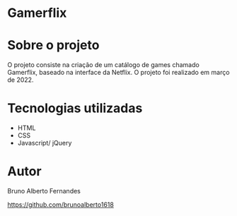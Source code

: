 # Gamerflix

# Sobre o projeto

O projeto consiste na criação de um catálogo de games chamado Gamerflix, baseado na interface da Netflix. O projeto foi realizado em março de 2022.

# Tecnologias utilizadas
- HTML
- CSS
- Javascript/ jQuery

# Autor

Bruno Alberto Fernandes

https://github.com/brunoalberto1618
